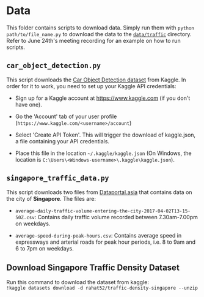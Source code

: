 # Data
This folder contains scripts to download data. Simply run them with `python path/to/file_name.py` to download the data to the [`data/traffic`](/data/traffic/) directory. Refer to June 24th's meeting recording for an example on how to run scripts.

## `car_object_detection.py`
This script downloads the [Car Object Detection dataset](https://www.kaggle.com/datasets/sshikamaru/car-object-detection) from Kaggle. In order for it to work, you need to set up your Kaggle API credentials:

* Sign up for a Kaggle account at https://www.kaggle.com (if you don't have one).

* Go the 'Account' tab of your user profile (`https://www.kaggle.com/<username>/account`)

* Select 'Create API Token'. This will trigger the download of kaggle.json, a file containing your API credentials.

* Place this file in the location `~/.kaggle/kaggle.json` (On Windows, the location is `C:\Users\<Windows-username>\.kaggle\kaggle.json`).

## `singapore_traffic_data.py`
This script downloads two files from [Dataportal.asia](https://dataportal.asia/dataset/192521611_road-traffic-conditions) that contains data on the city of **Singapore**. The files are:

* `average-daily-traffic-volume-entering-the-city-2017-04-02T13-15-50Z.csv`: Contains daily traffic volume recorded between 7.30am-7.00pm on weekdays.

* `average-speed-during-peak-hours.csv`: Contains average speed in expressways and arterial roads for peak hour periods, i.e. 8 to 9am and 6 to 7pm on weekdays.

## Download Singapore Traffic Density Dataset

Run this command to download the dataset from kaggle: <br>
`!kaggle datasets download -d rahat52/traffic-density-singapore --unzip`